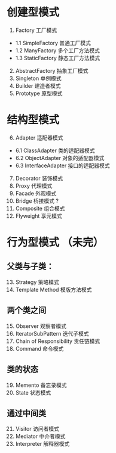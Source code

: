 # 创建型模式
1. Factory  工厂模式
- 1.1 SimpleFactory  普通工厂模式
- 1.2 ManyFactory  多个工厂方法模式
- 1.3 StaticFactory  静态工厂方法模式
2. AbstractFactory  抽象工厂模式
3. Singleton  单例模式
4. Builder  建造者模式
5. Prototype  原型模式

# 结构型模式
6. Adapter  适配器模式
- 6.1 ClassAdapter  类的适配器模式
- 6.2 ObjectAdapter  对象的适配器模式
- 6.3 InterfaceAdapter  接口的适配器模式
7. Decorator 装饰模式
8. Proxy 代理模式
9. Facade 外观模式
10. Bridge  桥接模式   ?
11. Composite 组合模式
12. Flyweight 享元模式

# 行为型模式 （未完）
## 父类与子类：
13. Strategy 策略模式
14. Template Method  模版方法模式

## 两个类之间  
15. Observer  观察者模式
16. IteratorSubPattern  迭代子模式
17. Chain of Responsibility  责任链模式
18. Command  命令模式

## 类的状态   
19. Memento  备忘录模式
20. State 状态模式

## 通过中间类  
21. Visitor  访问者模式
22. Mediator  中介者模式
23. Interpreter  解释器模式